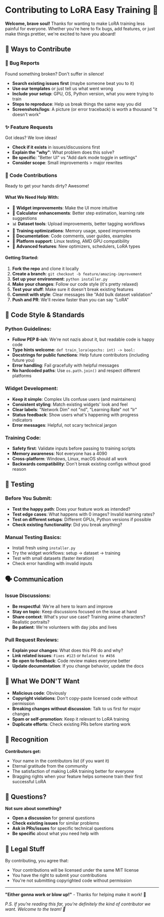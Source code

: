 # Contributing to LoRA Easy Training 🚀

**Welcome, brave soul!** Thanks for wanting to make LoRA training less painful for everyone. Whether you're here to fix bugs, add features, or just make things prettier, we're excited to have you aboard! 

## 🎯 Ways to Contribute

### 🐛 **Bug Reports** 
Found something broken? Don't suffer in silence!

- **Search existing issues first** (maybe someone beat you to it)
- **Use our templates** or just tell us what went wrong
- **Include your setup**: GPU, OS, Python version, what you were trying to train
- **Steps to reproduce**: Help us break things the same way you did
- **Screenshots/logs**: A picture (or error traceback) is worth a thousand "it doesn't work"

### ✨ **Feature Requests**
Got ideas? We love ideas!

- **Check if it exists** in issues/discussions first
- **Explain the "why"**: What problem does this solve?
- **Be specific**: "Better UI" vs "Add dark mode toggle in settings"
- **Consider scope**: Small improvements > major rewrites

### 🔧 **Code Contributions**
Ready to get your hands dirty? Awesome!

#### **What We Need Help With:**
- 🎨 **Widget improvements**: Make the UI more intuitive
- 🧮 **Calculator enhancements**: Better step estimation, learning rate suggestions
- 📊 **Dataset tools**: Upload improvements, better tagging workflows
- 🚀 **Training optimizations**: Memory usage, speed improvements
- 📝 **Documentation**: Code comments, user guides, examples
- 🐧 **Platform support**: Linux testing, AMD GPU compatibility
- 🧪 **Advanced features**: New optimizers, schedulers, LoRA types

#### **Getting Started:**
1. **Fork the repo** and clone it locally
2. **Create a branch**: `git checkout -b feature/amazing-improvement`
3. **Set up your environment**: `python installer.py` 
4. **Make your changes**: Follow our code style (it's pretty relaxed)
5. **Test your stuff**: Make sure it doesn't break existing features
6. **Commit with style**: Clear messages like "Add bulk dataset validation"
7. **Push and PR**: We'll review faster than you can say "LoRA"

## 🎨 Code Style & Standards

### **Python Guidelines:**
- **Follow PEP 8-ish**: We're not nazis about it, but readable code is happy code
- **Type hints welcome**: `def train_lora(epochs: int) -> bool:`
- **Docstrings for public functions**: Help future contributors (including future you)
- **Error handling**: Fail gracefully with helpful messages
- **No hardcoded paths**: Use `os.path.join()` and respect different platforms

### **Widget Development:**
- **Keep it simple**: Complex UIs confuse users (and maintainers)
- **Consistent styling**: Match existing widgets' look and feel
- **Clear labels**: "Network Dim" not "nd", "Learning Rate" not "lr"
- **Status feedback**: Show users what's happening with progress indicators
- **Error messages**: Helpful, not scary technical jargon

### **Training Code:**
- **Safety first**: Validate inputs before passing to training scripts
- **Memory awareness**: Not everyone has a 4090
- **Cross-platform**: Windows, Linux, macOS should all work
- **Backwards compatibility**: Don't break existing configs without good reason

## 🧪 Testing

### **Before You Submit:**
- **Test the happy path**: Does your feature work as intended?
- **Test edge cases**: What happens with 0 images? Invalid learning rates?
- **Test on different setups**: Different GPUs, Python versions if possible
- **Check existing functionality**: Did you break anything?

### **Manual Testing Basics:**
- Install fresh using `installer.py`
- Try the widget workflows: setup → dataset → training
- Test with small datasets (faster iteration)
- Check error handling with invalid inputs

## 🗣️ Communication

### **Issue Discussions:**
- **Be respectful**: We're all here to learn and improve
- **Stay on topic**: Keep discussions focused on the issue at hand
- **Share context**: What's your use case? Training anime characters? Realistic portraits?
- **Be patient**: We're volunteers with day jobs and lives

### **Pull Request Reviews:**
- **Explain your changes**: What does this PR do and why?
- **Link related issues**: `Fixes #123` or `Related to #456`
- **Be open to feedback**: Code review makes everyone better
- **Update documentation**: If you change behavior, update the docs

## 🚫 What We DON'T Want

- **Malicious code**: Obviously
- **Copyright violations**: Don't copy-paste licensed code without permission
- **Breaking changes without discussion**: Talk to us first for major changes
- **Spam or self-promotion**: Keep it relevant to LoRA training
- **Duplicate efforts**: Check existing PRs before starting work

## 🎉 Recognition

**Contributors get:**
- Your name in the contributors list (if you want it)
- Eternal gratitude from the community
- The satisfaction of making LoRA training better for everyone
- Bragging rights when your feature helps someone train their first successful LoRA

## 🤔 Questions?

**Not sure about something?**
- **Open a discussion** for general questions
- **Check existing issues** for similar problems
- **Ask in PRs/issues** for specific technical questions
- **Be specific** about what you need help with

## 📜 Legal Stuff

By contributing, you agree that:
- Your contributions will be licensed under the same MIT license
- You have the right to submit your contributions
- You're not submitting copyrighted code without permission

---

**"Either gonna work or blow up!"** - Thanks for helping make it work! 🎯

*P.S. If you're reading this far, you're definitely the kind of contributor we want. Welcome to the team! 🤝*
